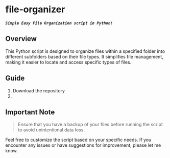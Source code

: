 # file-organizer

***`Simple Easy File Organization script in Python!`***

## Overview

This Python script is designed to organize files within a specified folder into different subfolders based on their file types. It simplifies file management, making it easier to locate and access specific types of files.

## Guide

1. Download the repository
2. 

## Important Note

> Ensure that you have a backup of your files before running the script to avoid unintentional data loss.

Feel free to customize the script based on your specific needs. If you encounter any issues or have suggestions for improvement, please let me know.
